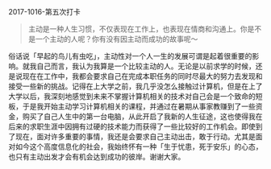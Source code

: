 2017-1016-第五次打卡

> 主动是一种人生习惯，不仅表现在工作上，也表现在情商和沟通上。你是不是一个主动的人呢？你有没有因主动而成功的故事呢～

俗话说「早起的鸟儿有虫吃」，主动性对一个人一生的发展可谓是起着很重要的影响。就我自己而言，我认为我算是一个比较主动的人。无论是以前求学的时候，还是说现在在工作中，我都会要求自己在完成本职任务的同时尽最大的努力去发现和接受一些新的挑战。记得在上大学之前，我几乎没怎么接触过计算机，但是在上了大学以后，我深刻地感觉到未来不掌握计算机相关的技术对自己会是一个致命的短板，于是我开始主动学习计算机相关的课程，并通过在暑期从事家教赚到了一些资金，购买了自己人生中的第一台电脑，从此开启了我新的人生征途，这也使得我在后来的求职生涯中因拥有过硬的技术能力而获得了一些比较好的工作机会。即使到了现在，面对许多重要的事情，我还是会要求自己主动出击，敢于行动。尤其是面对如今这个高度信息化的社会，我始终怀有一种「生于忧患，死于安乐」的心态，也只有主动出发才会有机会达到成功的彼岸。谢谢大家。